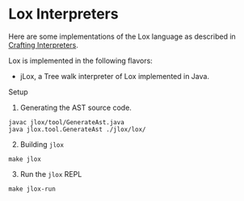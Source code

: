 # Lox Interpreters

Here are some implementations of the Lox language as described in [Crafting Interpreters](https://craftinginterpreters.com/).

Lox is implemented in the following flavors:
- jLox, a Tree walk interpreter of Lox implemented in Java.

Setup
1. Generating the AST source code.
```
javac jlox/tool/GenerateAst.java
java jlox.tool.GenerateAst ./jlox/lox/
```
2. Building `jlox`
```
make jlox
```
3. Run the `jlox` REPL
```
make jlox-run
```